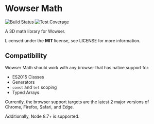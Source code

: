 # Wowser Math

[![Build Status](https://travis-ci.org/wowserhq/wowser-math.svg?branch=master)](https://travis-ci.org/wowserhq/wowser-math)
[![Test Coverage](https://api.codeclimate.com/v1/badges/7ef6d7ffe594af216f6b/test_coverage)](https://codeclimate.com/github/wowserhq/wowser-math/test_coverage)

A 3D math library for Wowser.

Licensed under the **MIT** license, see LICENSE for more information.

## Compatibility

Wowser Math should work with any browser that has native support for:

* ES2015 Classes
* Generators
* `const` and `let` scoping
* Typed Arrays

Currently, the browser support targets are the latest 2 major versions of Chrome, Firefox, Safari,
and Edge.

Additionally, Node 8.7+ is supported.
